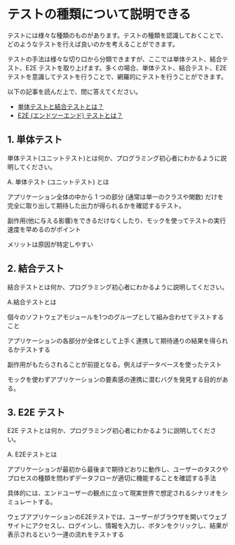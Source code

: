 # テストの種類について説明できる

テストには様々な種類のものがあります。テストの種類を認識しておくことで、どのようなテストを行えば良いのかを考えることができます。

テストの手法は様々な切り口から分類できますが、ここでは単体テスト、結合テスト、E2E テストを取り上げます。多くの場合、単体テスト、結合テスト、E2E テストを意識してテストを行うことで、網羅的にテストを行うことができます。

以下の記事を読んだ上で、問に答えてください。

- [単体テストと結合テストとは？](https://circleci.com/ja/blog/unit-testing-vs-integration-testing/)
- [E2E (エンドツーエンド) テストとは？](https://circleci.com/ja/blog/what-is-end-to-end-testing/)

## 1. 単体テスト

単体テスト(ユニットテスト)とは何か、プログラミング初心者にわかるように説明してください。

A. 単体テスト (ユニットテスト) とは

アプリケーション全体の中から 1 つの部分 (通常は単一のクラスや関数) だけを完全に取り出して期待した出力が得られるかを確認するテスト。

副作用(他に与える影響)をできるだけなくしたり、モックを使ってテストの実行速度を早めるのがポイント

メリットは原因が特定しやすい

## 2. 結合テスト

結合テストとは何か、プログラミング初心者にわかるように説明してください。

A.結合テストとは

個々のソフトウェアモジュールを1つのグループとして組み合わせてテストすること

アプリケーションの各部分が全体として上手く連携して期待通りの結果を得られるかテストする

副作用がもたらされることが前提となる。例えばデータベースを使ったテスト

モックを使わずアプリケーションの要素感の連携に潜むバグを発見する目的がある。

## 3. E2E テスト

E2E テストとは何か、プログラミング初心者にわかるように説明してください。

A. E2Eテストとは

アプリケーションが最初から最後まで期待どおりに動作し、ユーザーのタスクやプロセスの種類を問わずデータフローが適切に機能することを確認する手法 

具体的には、エンドユーザーの観点に立って現実世界で想定されるシナリオをシミュレートする。

ウェブアプリケーションのE2Eテストでは、ユーザーがブラウザを開いてウェブサイトにアクセスし、ログインし、情報を入力し、ボタンをクリックし、結果が表示されるという一連の流れをテストする